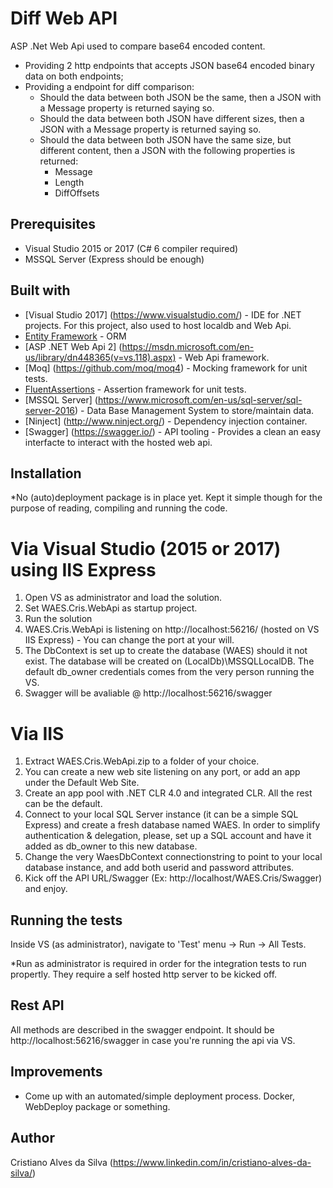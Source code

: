 # Diff Web API

ASP .Net Web Api used to compare base64 encoded content.

- Providing 2 http endpoints that accepts JSON base64 encoded binary data on both endpoints;
- Providing a endpoint for diff comparison:
  - Should the data between both JSON be the same, then a JSON with a Message property is returned saying so.
  - Should the data between both JSON have different sizes, then a JSON with a Message property is returned saying so.
  - Should the data between both JSON have the same size, but different content, then a JSON with the following properties is returned:
    - Message
	- Length
	- DiffOffsets

## Prerequisites

* Visual Studio 2015 or 2017 (C# 6 compiler required)
* MSSQL Server (Express should be enough)
  
## Built with

* [Visual Studio 2017] (https://www.visualstudio.com/) - IDE for .NET projects. For this project, also used to host localdb and Web Api.
* [Entity Framework](https://docs.microsoft.com/en-us/ef/) - ORM
* [ASP .NET Web Api 2] (https://msdn.microsoft.com/en-us/library/dn448365(v=vs.118).aspx) - Web Api framework.
* [Moq] (https://github.com/moq/moq4) - Mocking framework for unit tests.
* [FluentAssertions](http://fluentassertions.com/) - Assertion framework for unit tests.
* [MSSQL Server] (https://www.microsoft.com/en-us/sql-server/sql-server-2016) - Data Base Management System to store/maintain data.
* [Ninject] (http://www.ninject.org/) - Dependency injection container.
* [Swagger] (https://swagger.io/) - API tooling - Provides a clean an easy interfacte to interact with the hosted web api.

## Installation

*No (auto)deployment package is in place yet. Kept it simple though for the purpose of reading, compiling and running the code.

# Via Visual Studio (2015 or 2017) using IIS Express
1) Open VS as administrator and load the solution.
2) Set WAES.Cris.WebApi as startup project.
3) Run the solution
4) WAES.Cris.WebApi is listening on http://localhost:56216/ (hosted on VS IIS Express) - You can change the port at your will.
5) The DbContext is set up to create the database (WAES) should it not exist. The database will be created on (LocalDb)\MSSQLLocalDB.
The default db_owner credentials comes from the very person running the VS.
6) Swagger will be avaliable @ http://localhost:56216/swagger

# Via IIS
1) Extract WAES.Cris.WebApi.zip to a folder of your choice.
2) You can create a new web site listening on any port, or add an app under the Default Web Site.
3) Create an app pool with .NET CLR 4.0 and integrated CLR. All the rest can be the default.
4) Connect to your local SQL Server instance (it can be a simple SQL Express) and create a fresh database named WAES. In order to simplify authentication & delegation, please, set up a SQL account and have it added as db_owner to this new database.
5) Change the very WaesDbContext connectionstring to point to your local database instance, and add both userid and password attributes.
6) Kick off the API URL/Swagger (Ex: http://localhost/WAES.Cris/Swagger) and enjoy.

## Running the tests
Inside VS (as administrator), navigate to 'Test' menu -> Run -> All Tests.

*Run as administrator is required in order for the integration tests to run propertly. They require a self hosted http server to be kicked off.

## Rest API

All methods are described in the swagger endpoint. It should be http://localhost:56216/swagger in case you're running the api via VS.

## Improvements

- Come up with an automated/simple deployment process. Docker, WebDeploy package or something.

## Author

Cristiano Alves da Silva (https://www.linkedin.com/in/cristiano-alves-da-silva/)
